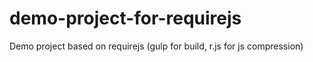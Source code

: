 # demo-project-for-requirejs
Demo project based on requirejs (gulp for build, r.js for js compression)
